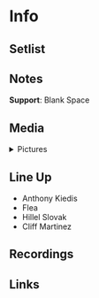 # Info

## Setlist

## Notes

**Support**: Blank Space

## Media 

<details>
  <summary>Pictures</summary>
  <img alt="Clipping" title="Clipping" src="19851204a.jpg" height="200" />
</details>

## Line Up

* Anthony Kiedis
* Flea
* Hillel Slovak
* Cliff Martinez

## Recordings

## Links